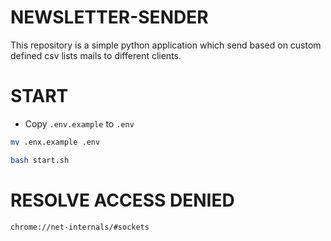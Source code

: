 # NEWSLETTER-SENDER
This repository is a simple python application which send based on custom defined csv lists mails to different clients. 

# START

* Copy `.env.example` to `.env`
```bash
mv .enx.example .env
```


```bash
bash start.sh
```

# RESOLVE ACCESS DENIED

```bash
chrome://net-internals/#sockets
```
